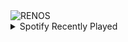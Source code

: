 <div align="justify">
<picture>
    <source media="(prefers-color-scheme: dark)" srcset="https://i.ibb.co/pw88PVg/output-gif.gif">
    <source media="(prefers-color-scheme: light)" srcset="https://i.ibb.co/pw88PVg/output-gif.gif">
    <img alt="RENOS" src="https://i.ibb.co/pw88PVg/output-gif.gif">
</picture>
<details>
<summary>Spotify Recently Played</summary>
<img src="https://spotify-recently-played-readme.vercel.app/api?user=31d6d6zerc5ct6kck32na2ozsqf4&unique=1&width=400" alt="Spotify" />
</details>
</div>

<!-- Image deletion URL: https://ibb.co/XLgg409/75251b6a37d954eaf5bdc780602d739f -->